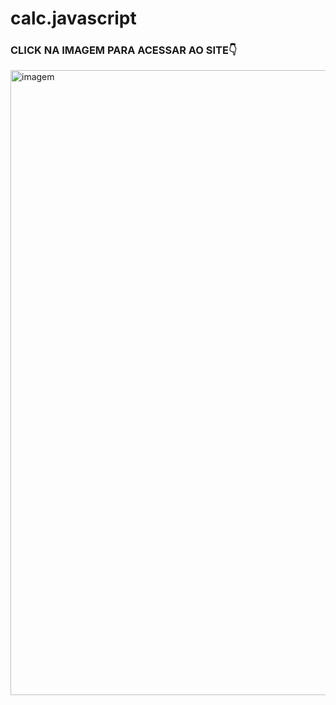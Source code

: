 # calc.javascript
### CLICK NA IMAGEM PARA ACESSAR AO SITE👇
<a href="https://dorcaschagas.github.io/calc.javascript/"><img width="1000" src="https://user-images.githubusercontent.com/128332474/235820024-4d0fd7ba-19d8-40e5-b67a-5cc7bd8b3e4a.png" alt="imagem"></a>
